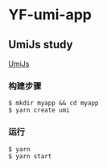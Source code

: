 # YF-umi-app

## UmiJs study
[UmiJs](https://umijs.org/zh/)

### 构建步骤

```
$ mkdir myapp && cd myapp
$ yarn create umi
```

### 运行

```
$ yarn
$ yarn start
```
